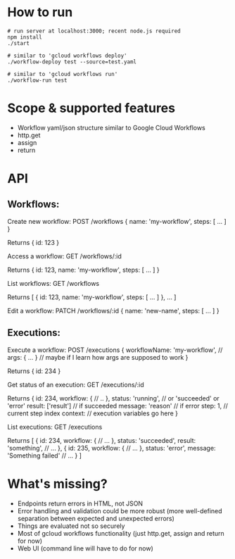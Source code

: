 # How to run

    # run server at localhost:3000; recent node.js required
    npm install
    ./start

    # similar to 'gcloud workflows deploy'
    ./workflow-deploy test --source=test.yaml

    # similar to 'gcloud workflows run'
    ./workflow-run test

# Scope & supported features

- Workflow yaml/json structure similar to Google Cloud Workflows
- http.get
- assign
- return

# API

## Workflows:

Create new workflow:
POST /workflows {
    name: 'my-workflow',
    steps: [
        ...
    ]
}

Returns {
    id: 123
}

Access a workflow:
GET /workflows/:id

Returns {
    id: 123,
    name: 'my-workflow',
	steps: [ ... ]
}

List workflows:
GET /workflows

Returns [
    {
        id: 123,
        name: 'my-workflow',
        steps: [ ... ]
    },
    ...
]

Edit a workflow:
PATCH /workflows/:id {
    name: 'new-name',
    steps: [
        ...
    ]
}

## Executions:

Execute a workflow:
POST /executions {
    workflowName: 'my-workflow',
    // args: { ... }
    // maybe if I learn how args are supposed to work
}

Returns {
       id: 234
}

Get status of an execution:
GET /executions/:id

Returns {
    id: 234,
    workflow: {
    	// ..
    },
    status: 'running', // or 'succeeded' or 'error'
    result: ['result'] // if succeeded
    message: 'reason' // if error
    step: 1, // current step index
    context: // execution variables go here
}

List executions:
GET /executions

Returns [
    {
        id: 234,
        workflow: {
        	// ...
        },
        status: 'succeeded',
        result: 'something',
        // ...
    },
    {
        id: 235,
        workflow: {
        	// ...
        },
        status: 'error',
        message: 'Something failed'
        // ...
    }
]

# What's missing?

- Endpoints return errors in HTML, not JSON
- Error handling and validation could be more robust (more well-defined
  separation between expected and unexpected errors)
- Things are evaluated not so securely
- Most of gcloud workflows functionality (just http.get, assign and return 
  for now)
- Web UI (command line will have to do for now)
